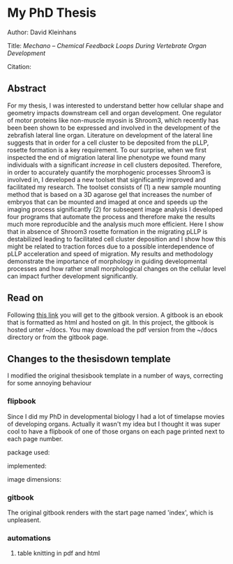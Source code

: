 # My PhD Thesis

Author: David Kleinhans

Title: *Mechano – Chemical Feedback Loops During Vertebrate Organ Development*

Citation:

## Abstract

For my thesis, I was interested to understand better how cellular shape and geometry impacts downstream cell and organ development. One regulator of motor proteins like non-muscle myosin is Shroom3, which recently has been been shown to be expressed and involved in the development of the zebrafish lateral line organ. Literature on development of the lateral line suggests that in order for a cell cluster to be deposited from the pLLP, rosette formation is a key requirement. To our surprise, when we first inspected the end of migration lateral line phenotype we found many individuals with a significant *increase* in cell clusters deposited. Therefore, in order to accurately quantify the morphogenic processes Shroom3 is involved in, I developed a new toolset that significantly improved and facilitated my research. The toolset consists of (1) a new sample mounting method that is based on a 3D agarose gel that increases the number of embryos that can be mounted and imaged at once and speeds up the imaging process significantly (2) for subseqent image analysis I developed four programs that automate the process and therefore make the results much more reproducible and the analysis much more efficient. Here I show that in absence of Shroom3 rosette formation in the migrating pLLP is destabilized leading to facilitated cell cluster deposition and I show how this might be related to traction forces due to a possible interdependence of pLLP acceleration and speed of migration. My results and methodology demonstrate the importance of morphology in guiding developmental processes and how rather small morphological changes on the cellular level can impact further development significantly.

## Read on

Following [this link](https://kleinhansda.github.io/phd_thesis/) you will get to the gitbook version. A gitbook is an ebook that is formatted as html and hosted on git. In this project, the gitbook is hosted unter \~/docs. You may download the pdf version from the \~/docs directory or from the gitbook page.

## Changes to the thesisdown template

I modified the original thesisbook template in a number of ways, correcting for some annoying behaviour

### flipbook

Since I did my PhD in developmental biology I had a lot of timelapse movies of developing organs. Actually it wasn't my idea but I thought it was super cool to have a flipbook of one of those organs on each page printed next to each page number.

package used:

implemented:

image dimensions:

### gitbook

The original gitbook renders with the start page named 'index', which is unpleasent.

### automations

1.  table knitting in pdf and html
